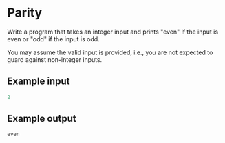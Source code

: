 # Parity

Write a program that takes an integer input and prints "even" if the input is even or "odd" if the input is odd.

You may assume the valid input is provided, i.e., you are not expected to guard against non-integer inputs.

## Example input

``` python
2
```

## Example output

``` python
even
```
